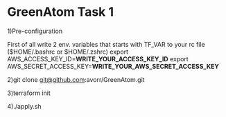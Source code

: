 # GreenAtom Task 1
1)Pre-configuration

First of all write 2 env. variables that starts with TF_VAR to your rc file ($HOME/.bashrc or $HOME/.zshrc)
export AWS_ACCESS_KEY_ID=**WRITE_YOUR_ACCESS_KEY_ID**
export AWS_SECRET_ACCESS_KEY=**WRITE_YOUR_AWS_SECRET_ACCESS_KEY**

2)git clone git@github.com:avorr/GreenAtom.git

3)terraform init

4)./apply.sh
